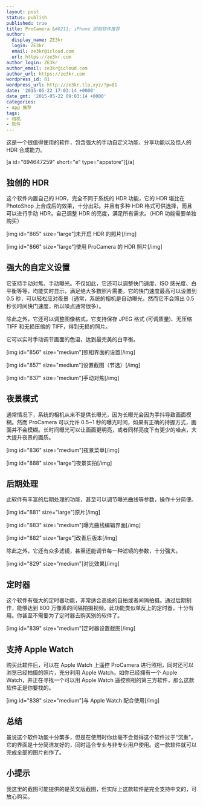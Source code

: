 ```yaml
---
layout: post
status: publish
published: true
title: ProCamera &#8211; iPhone 照相软件推荐
author:
  display_name: ZE3kr
  login: ZE3kr
  email: ze3kr@icloud.com
  url: https://ze3kr.com
author_login: ZE3kr
author_email: ze3kr@icloud.com
author_url: https://ze3kr.com
wordpress_id: 81
wordpress_url: http://ze3kr.tlo.xyz/?p=81
date: '2015-05-22 17:03:14 +0000'
date_gmt: '2015-05-22 09:03:14 +0000'
categories:
- App 推荐
tags:
- 相机
- 软件
---
```

<p>这是一个很值得使用的软件，包含强大的手动自定义功能、分享功能以及惊人的 HDR 合成能力。</p>
<p>[a id="694647259" short="e" type="appstore"][/a]</p>
<h2>独创的 HDR</h2>
<p>这个软件内置自己的 HDR，完全不同于系统的 HDR 功能，它的 HDR 堪比在 PhotoShop 上合成后的效果，十分出彩。并且有多种 HDR 格式可供选择，而且可以进行手动 HDR，自己调整 HDR 的亮度，满足所有需求。（HDR 功能需要单独购买）</p>
<p>[img id="865" size="large"]未开启 HDR 的照片[/img]</p>
<p>[img id="866" size="large"]使用 ProCamera 的 HDR 照片[/img]</p>
<h2>强大的自定义设置</h2>
<p>它支持手动对焦、手动<!--more-->曝光。不仅如此，它还可以调整快门速度、ISO 感光度、白平衡等等，均能实时显示，满足绝大多数照片需要。它的快门速度最高可以设置到 0.5 秒，可以轻松应对夜景（通常，系统的相机是自动曝光，然而它不会照出 0.5 秒长时间快门速度，所以噪点通常很多）。</p>
<p>除此之外，它还可以调整图像格式，它支持保存 JPEG 格式 (可调质量)、无压缩 TIFF 和无损压缩的 TIFF，得到无损的照片。</p>
<p>它可以实时手动调节画面的色温，达到最完美的白平衡。</p>
<p>[img id="856" size="medium"]照相界面的设置[/img]</p>
<p>[img id="857" size="medium"]设置截图（节选）[/img]</p>
<p>[img id="837" size="medium"]手动对焦[/img]</p>
<h2>夜景模式</h2>
<p>通常情况下，系统的相机从来不提供长曝光，因为长曝光会因为手抖导致画面模糊。然而 ProCamera 可以允许 0.5~1 秒的曝光时间，如果有正确的持握方式，画面并不会模糊。长时间曝光可以让画面更明亮，或者同样亮度下有更少的噪点，大大提升夜景的画质。</p>
<p>[img id="836" size="medium"]夜景菜单[/img]</p>
<p>[img id="888" size="large"]夜景实拍[/img]</p>
<h2>后期处理</h2>
<p>此软件有丰富的后期处理的功能，甚至可以调节曝光曲线等参数，操作十分简便。</p>
<p>[img id="881" size="large"]原片[/img]</p>
<p>[img id="883" size="medium"]曝光曲线编辑界面[/img]</p>
<p>[img id="882" size="large"]改善后版本[/img]</p>
<p>除此之外，它还有众多滤镜，甚至还能调节每一种滤镜的参数，十分强大。</p>
<p>[img id="829" size="medium"]对比效果[/img]</p>
<h2>定时器</h2>
<p>这个软件有强大的定时器功能，非常适合高级的自拍或者间隔拍摄。通过后期制作，能够达到 800 万像素的间隔拍摄视频。此功能类似单反上的定时器，十分有用。你甚至不需要为了定时器去购买别的软件了。</p>
<p>[img id="839" size="medium"]定时器设置截图[/img]</p>
<h2>支持 Apple Watch</h2>
<p>购买此软件后，可以在 Apple Watch 上遥控 ProCamera 进行照相，同时还可以浏览已经拍摄的照片，充分利用 Apple Watch。如你已经拥有一个 Apple Watch，并正在寻找一个可以用 Apple Watch 遥控照相的第三方软件，那么这款软件正是你要找的。</p>
<p>[img id="838" size="medium"]与 Apple Watch 配合使用[/img]</p>
<h2>总结</h2>
<p>虽说这个软件功能十分繁多，但是在使用时你丝毫不会觉得这个软件过于“沉重”，它的界面是十分简洁友好的，同时适合专业与非专业用户使用。这一款软件就可以完成全部的图片创作了。</p>
<h2>小提示</h2>
<p>我这里的截图可能提供的是英文版截图，但实际上这款软件是完全支持中文的，可放心购买。</p>
